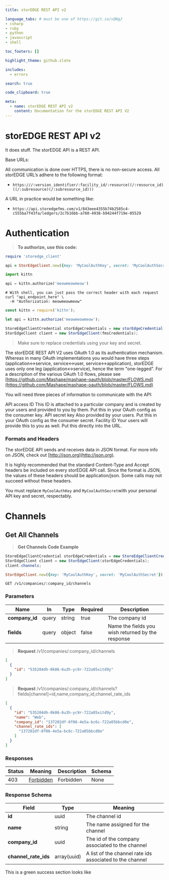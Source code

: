 ```yaml
---
title: storEDGE REST API v2

language_tabs: # must be one of https://git.io/vQNgJ
- csharp
- ruby
- python
- javascript
- shell

toc_footers: []

highlight_theme: github.slate

includes:
  - errors

search: true

code_clipboard: true

meta:
  - name: storEDGE REST API v2
    content: Documentation for the storEDGE REST API V2
---
```


<h1 id="storEDGEAPIV2">storEDGE REST API v2</h1>

It does stuff.
The storEDGE API is a REST API.

Base URLs:

All communication is done over HTTPS, there is no non-secure access. All storEDGE URL’s adhere to the following format:

- `https:///:version_identifier/:facility_id/:resource((/:resource_id)((/:subresource)(/:subresource_id)))`

A URL in practice would be something like:

- `https://api.storedgefms.com/v1/843eee43­55b7­4b25­85c4­c555ba7f43fa/ledgers/2c7b16bb­-a760­-4938­-b942­44f719e-05529`


# Authentication
> **To authorize, use this code:**

```ruby
require 'storedge_client'

api = StorEdgeClient.new({key: 'MyCoolAuthKey', secret: 'MyCoolAuthSecret'})
```

```python
import kittn

api = kittn.authorize('meowmeowmeow')
```

```shell
# With shell, you can just pass the correct header with each request
curl "api_endpoint_here" \
  -H "Authorization: meowmeowmeow"
```

```javascript
const kittn = require('kittn');

let api = kittn.authorize('meowmeowmeow');
```

```csharp
StoreEdgeClientCredential storEdgeCredentials = new storEdgeCredential("MyCoolAuthKey", "MyCoolAuthSecret");
StorEdgeClient client = new StorEdgeClient(fmsCredentials);
```

> Make sure to replace credentials using your key and secret.

The storEDGE REST API V2 uses OAuth 1.0 as its authentication mechanism. Whereas in many OAuth implementations you would have three steps (application<->service, service<->user, service<->application), storEDGE uses only one leg (application<->service), hence the term "one-legged". For a description of the various OAuth 1.0 flows, please see [https://github.com/Mashape/mashape-oauth/blob/master/FLOWS.md](https://github.com/Mashape/mashape-oauth/blob/master/FLOWS.md)

You will need three pieces of information to communicate with the API:

API access ID This ID is attached to a particular company and is created by your users and provided to you by them. Put this in your OAuth config as the consumer key.
API secret key Also provided by your users. Put this in your OAuth config as the consumer secret.
Facility ID Your users will provide this to you as well. Put this directly into the URL.

### Formats and Headers

The storEDGE API sends and receives data in JSON format. For more info on JSON, check out [http://json.org](http://json.org).

It is highly recommended that the standard Content­-Type and Accept headers be included on every storEDGE API call. Since the format is JSON, the values of these headers should be application/json. Some calls may not succeed without these headers.

<aside class="notice">
You must replace <code>MyCoolAuthKey</code> and <code>MyCoolAuthSecret</code>with your personal API key and secret, respectably.
</aside>


# Channels

## Get All Channels

<!-- ## get__v1_companies_137202df-0f06-4e5a-bc6c-722a05bbcd0e_channels -->

> **Get Channels Code Example**

```csharp
StoreEdgeClientCredential storEdgeCredentials = new StoreEdgeClientCredential("MyCoolAuthKey", "MyCoolAuthSecret");
StorEdgeClient client = new StorEdgeClient(storEdgeCredentials);
client.channels;
```

```ruby
StorEdgeClient.new({key: 'MyCoolAuthKey', secret: 'MyCoolAuthSecret'}).channels
```

`GET /v1/companies/:company_id/channels`

<h3 id="get__v1_companies_137202df-0f06-4e5a-bc6c-722a05bbcd0e_channels-parameters">Parameters</h3>

|Name|In|Type|Required|Description|
|---|---|---|---|---|
|**company_id**|query|string|true|The company id|
|**fields**|query|object|false|Name the fields you wish returned by the response|

> **Request** /v1/companies/:company_id/channels

```json
[
  {
    "id": "535204dh-0k06-6u3h-yc9r-722a05xitd9y"
  }
]
```

> **Request** /v1/companies/:company_id/channels?fields[channel]=id,name,company_id,channel_rate_ids

```json
[
  {
    "id": "535204dh-0k06-6u3h-yc9r-722a05xitd9y",
    "name": "Web",
    "company_id": "137202df-0f06-4e5a-bc6c-722a05bbcd0e",
    "channel_rate_ids": [
      "137202df-0f06-4e5a-bc6c-722a05bbcd0e"
    ]
  }
]
```

<h3 id="get__v1_companies_137202df-0f06-4e5a-bc6c-722a05bbcd0e_channels-responses">Responses</h3>

|Status|Meaning|Description|Schema|
|---|---|---|---|
|403|[Forbidden](https://tools.ietf.org/html/rfc7231#section-6.5.3)|Forbidden|None|

<h3 id="get__v1_companies_137202df-0f06-4e5a-bc6c-722a05bbcd0e_channels-responseschema">Response Schema</h3>

|Field|Type|Meaning|
|---|---|---|
| **id** | uuid | The channel id |
| **name** | string | The name assigned for the channel |
| **company_id** | uuid | The id of the company associated to the channel |
|**channel_rate_ids** | array(uuid) | A list of the channel rate ids associated to the channel |

<aside class="success">
This is a green success section looks like
</aside>
